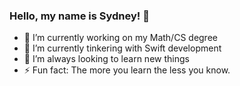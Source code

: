### Hello, my name is Sydney!  👋

<!--
**sydthom1298/sydthom1298** is a ✨ _special_ ✨ repository because its `README.md` (this file) appears on your GitHub profile.
-->
- 🔭 I’m currently working on my Math/CS degree
- 🌱 I’m currently tinkering with Swift development
- 👯 I’m always looking to learn new things 
- ⚡ Fun fact: The more you learn the less you know. 

